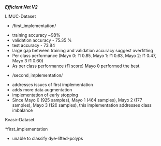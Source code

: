 ***Efficient Net V2***

LIMUC-Dataset

* /first_implementation/

- training accuracy ~98%
- validation accuracy - 75.35 %
- test accuracy - 73.84
- large gap between training and validation accuracy suggest overfitting
- Per class performance (Mayo 0: f1 0.85, Mayo 1: f1 0.63, Mayo 2: f1 0.47, Mayo 3 f1 0.60)
- As per class performance (f1 score) Mayo 0 performed the best.

* /second_implementation/

- addresses issues of first implementation
- adds more data augmentation
- implementation of early stopping
- Since Mayo 0 (925 samples), Mayo 1 (464 samples), Mayo 2 (177 samples), Mayo 3 (120 samples), this implementation addresses class imbalance

Kvasir-Dataset

*first_implementation

- unable to classify dye-lifted-polyps


  

